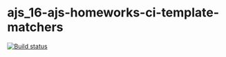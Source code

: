 # ajs_16-ajs-homeworks-ci-template-matchers
[![Build status](https://ci.appveyor.com/api/projects/status/dwnvc02jjak3pso2?svg=true)](https://ci.appveyor.com/project/AllaKru/ajs-16-ajs-homeworks-ci-template-matchers)
